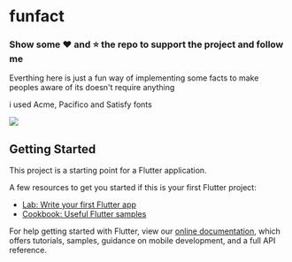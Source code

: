 # funfact

### Show some :heart: and :star: the repo to support the project and follow me

Everthing here is just a fun way of implementing some facts to make peoples aware of 
its doesn't require anything 

i used Acme, Pacifico and Satisfy fonts 

  <img src="https://github.com/BubblyBoy/Fun-Fact-App/blob/master/FunFacts.gif" />



## Getting Started

This project is a starting point for a Flutter application.

A few resources to get you started if this is your first Flutter project:

- [Lab: Write your first Flutter app](https://flutter.io/docs/get-started/codelab)
- [Cookbook: Useful Flutter samples](https://flutter.io/docs/cookbook)

For help getting started with Flutter, view our 
[online documentation](https://flutter.io/docs), which offers tutorials, 
samples, guidance on mobile development, and a full API reference.
